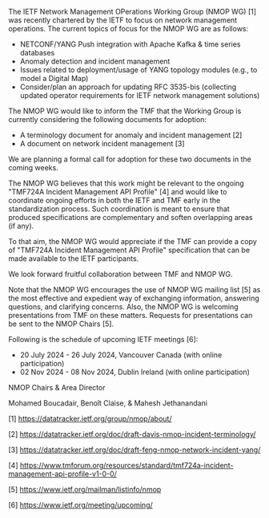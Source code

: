 The IETF Network Management OPerations Working Group (NMOP WG) [1] was recently chartered by the IETF to focus on network management operations. The current topics of focus for the NMOP WG are as follows:

* NETCONF/YANG Push integration with Apache Kafka & time series databases
*	Anomaly detection and incident management
*	Issues related to deployment/usage of YANG topology modules (e.g., to model a Digital Map)
*	Consider/plan an approach for updating RFC 3535-bis (collecting updated operator requirements for IETF network management solutions)

The NMOP WG would like to inform the TMF that the Working Group is currently considering the following documents for adoption:

*	A terminology document for anomaly and incident management [2]
*	A document on network incident management [3]

We are planning a formal call for adoption for these two documents in the coming weeks.

The NMOP WG believes that this work might be relevant to the ongoing "TMF724A Incident Management API Profile" [4] and would like to coordinate ongoing efforts in both the IETF and TMF early in the standardization process.
Such coordination is meant to ensure that produced specifications are complementary and soften overlapping areas (if any).

To that aim, the NMOP WG would appreciate if the TMF can provide a copy of "TMF724A Incident Management API Profile" specification that can be made available to the IETF participants.

We look forward fruitful collaboration between TMF and NMOP WG.

Note that the NMOP WG encourages the use of NMOP WG mailing list [5] as the most effective and expedient way of exchanging information, answering questions, and clarifying concerns.
Also, the NMOP WG is welcoming presentations from TMF on these matters. Requests for presentations can be sent to the NMOP Chairs [5].

Following is the schedule of upcoming IETF meetings [6]:

* 20 July 2024 - 26 July 2024, Vancouver Canada (with online participation)
* 02 Nov 2024 - 08 Nov 2024, Dublin Ireland (with online participation)


NMOP Chairs & Area Director

Mohamed Boucadair, Benoît Claise, & Mahesh Jethanandani




[1] https://datatracker.ietf.org/group/nmop/about/

[2] https://datatracker.ietf.org/doc/draft-davis-nmop-incident-terminology/

[3] https://datatracker.ietf.org/doc/draft-feng-nmop-network-incident-yang/ 

[4] https://www.tmforum.org/resources/standard/tmf724a-incident-management-api-profile-v1-0-0/ 

[5] https://www.ietf.org/mailman/listinfo/nmop

[6] https://www.ietf.org/meeting/upcoming/
